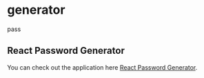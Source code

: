 # generator
pass

## React Password Generator

You can check out the application here [React Password Generator](https://fervent-volhard-f2991a.netlify.app/).



